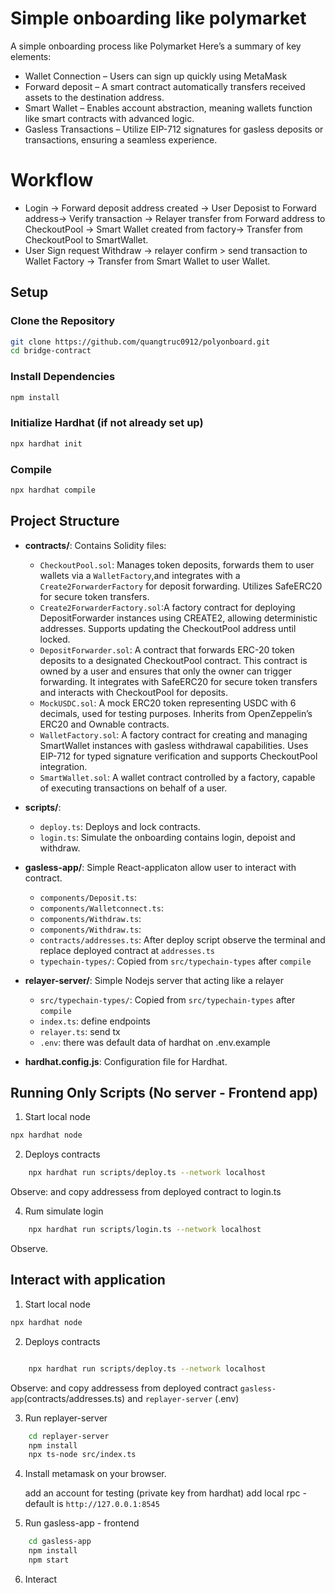 # Simple onboarding like polymarket
A simple onboarding process like Polymarket  Here’s a summary of key elements:
- Wallet Connection – Users can sign up quickly using MetaMask
- Forward deposit –  A smart contract automatically transfers received assets to the destination address.
- Smart Wallet –  Enables account abstraction, meaning wallets function like smart contracts with advanced logic.
- Gasless Transactions – Utilize EIP-712 signatures for gasless deposits or transactions, ensuring a seamless experience.

# Workflow
- Login -> Forward deposit address created -> User Deposist to Forward address-> Verify transaction -> Relayer transfer from Forward address to CheckoutPool -> Smart Wallet created from factory-> Transfer from CheckoutPool to SmartWallet.
- User Sign request Withdraw -> relayer confirm > send transaction to Wallet Factory -> Transfer from Smart Wallet to user Wallet.

## Setup

### Clone the Repository
```bash
git clone https://github.com/quangtruc0912/polyonboard.git
cd bridge-contract
```

### Install Dependencies
```bash
npm install
```

### Initialize Hardhat (if not already set up)
```bash
npx hardhat init
```

### Compile
```bash
npx hardhat compile
```

## Project Structure

- **contracts/**: Contains Solidity files:
  - `CheckoutPool.sol`: Manages token deposits, forwards them to user wallets via a `WalletFactory`,and integrates with a `Create2ForwarderFactory` for deposit forwarding. Utilizes SafeERC20 for secure token transfers.
  - `Create2ForwarderFactory.sol`:A factory contract for deploying DepositForwarder instances using CREATE2, allowing deterministic addresses. Supports updating the CheckoutPool address until locked.
  - `DepositForwarder.sol`:  A contract that forwards ERC-20 token deposits to a designated CheckoutPool contract. This contract is owned by a user and ensures that only the owner can trigger forwarding. It integrates with SafeERC20 for secure token transfers and interacts with CheckoutPool for deposits.
  - `MockUSDC.sol`:  A mock ERC20 token representing USDC with 6 decimals, used for testing purposes. Inherits from OpenZeppelin’s ERC20 and Ownable contracts.
  - `WalletFactory.sol`: A factory contract for creating and managing SmartWallet instances with gasless withdrawal capabilities. Uses EIP-712 for typed signature verification and supports CheckoutPool integration.
  - `SmartWallet.sol`:  A wallet contract controlled by a factory, capable of executing transactions on behalf of a user.

- **scripts/**:
  - `deploy.ts`: Deploys and lock contracts.
  - `login.ts`: Simulate the onboarding contains login, depoist and withdraw.


- **gasless-app/**: Simple React-applicaton allow user to interact with contract.
  - `components/Deposit.ts`: 
  - `components/Walletconnect.ts`: 
  - `components/Withdraw.ts`: 
  - `components/Withdraw.ts`: 
  - `contracts/addresses.ts`: After deploy script observe the terminal and replace deployed contract at `addresses.ts`
  - `typechain-types/`: Copied from `src/typechain-types` after `compile`

- **relayer-server/**: Simple Nodejs server that acting like a relayer
  - `src/typechain-types/`: Copied from `src/typechain-types` after `compile`
  - `index.ts`: define endpoints
  - `relayer.ts`: send tx
  - `.env`: there was default data of hardhat on .env.example


- **hardhat.config.js**: Configuration file for Hardhat.


## Running Only Scripts (No server - Frontend app)
1. Start local node

```bash 
npx hardhat node
```

2. Deploys contracts 

```bash 
    npx hardhat run scripts/deploy.ts --network localhost
``` 
Observe: and copy addressess from deployed contract to login.ts

4. Rum simulate login 

```bash 
    npx hardhat run scripts/login.ts --network localhost
``` 
Observe.

## Interact with application
1. Start local node

```bash 
npx hardhat node
```

2. Deploys contracts 

```bash 

    npx hardhat run scripts/deploy.ts --network localhost
``` 
Observe: and copy addressess from deployed contract `gasless-app`(contracts/addresses.ts) and `replayer-server` (.env)

3. Run replayer-server 

```bash 
    cd replayer-server 
    npm install
    npx ts-node src/index.ts
``` 

4. Install metamask on your browser. 

    add an account for testing (private key from hardhat)
    add local rpc - default is `http://127.0.0.1:8545`


5. Run gasless-app - frontend

```bash 
    cd gasless-app
    npm install
    npm start
``` 

6. Interact

